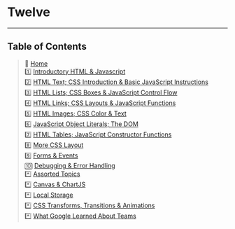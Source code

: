 # Twelve

_____

## Table of Contents

> 🏡 [Home](/README.md)<br>
> 1️⃣ [Introductory HTML & Javascript](class-01.md)<br>
> 2️⃣ [HTML Text; CSS Introduction & Basic JavaScript Instructions](class-02.md)<br>
> 3️⃣ [HTML Lists; CSS Boxes & JavaScript Control Flow](class-03.md)<br>
> 4️⃣ [HTML Links; CSS Layouts & JavaScript Functions](class-04.md)<br>
> 5️⃣ [HTML Images; CSS Color & Text](class-05.md)<br>
> 6️⃣ [JavaScript Object Literals; The DOM](class-06.md)<br>
> 7️⃣ [HTML Tables; JavaScript Constructor Functions](class-07.md)<br>
> 8️⃣ [More CSS Layout](class-08.md)<br>
> 9️⃣ [Forms & Events](class-09.md)<br>
> 🔟 [Debugging & Error Handling](class-10.md)<br>
> *️⃣ [Assorted Topics](class-11.md)<br>
> *️⃣ [Canvas & ChartJS](class-12.md)<br>
> *️⃣ [Local Storage](class-13.md)<br>
> *️⃣ [CSS Transforms, Transitions & Animations](class-14a.md)<br>
> *️⃣ [What Google Learned About Teams](class-14b.md)<br>
